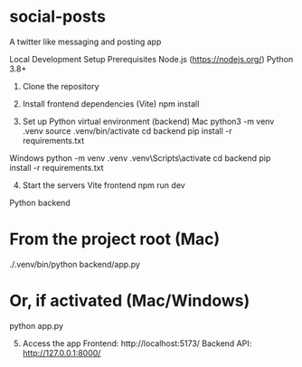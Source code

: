 # social-posts
A twitter like messaging and posting app


Local Development Setup
Prerequisites
Node.js (https://nodejs.org/)
Python 3.8+

1. Clone the repository
2. Install frontend dependencies (Vite)
npm install

3. Set up Python virtual environment (backend)
Mac
python3 -m venv .venv
source .venv/bin/activate
cd backend
pip install -r requirements.txt

Windows
python -m venv .venv
.venv\Scripts\activate
cd backend
pip install -r requirements.txt

4. Start the servers
Vite frontend
npm run dev

Python backend
# From the project root (Mac)
./.venv/bin/python backend/app.py
# Or, if activated (Mac/Windows)
python app.py

5. Access the app
Frontend: http://localhost:5173/
Backend API: http://127.0.0.1:8000/